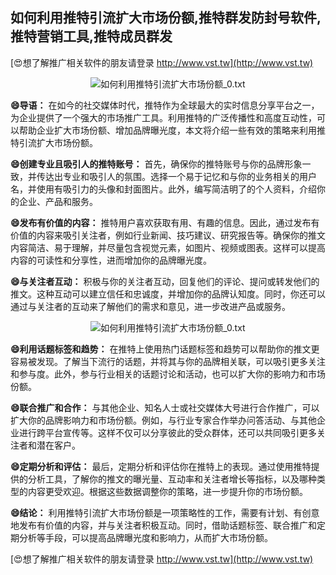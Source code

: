 ## **如何利用推特引流扩大市场份额,推特群发防封号软件,推特营销工具,推特成员群发**

[😍想了解推广相关软件的朋友请登录 http://www.vst.tw](http://www.vst.tw)

 <center><img src="https://vst.tw/MP4/tuiguang/png/5.png" alt="如何利用推特引流扩大市场份额_0.txt"></center>

**😄导语：**
在如今的社交媒体时代，推特作为全球最大的实时信息分享平台之一，为企业提供了一个强大的市场推广工具。利用推特的广泛传播性和高度互动性，可以帮助企业扩大市场份额、增加品牌曝光度，本文将介绍一些有效的策略来利用推特引流扩大市场份额。

**😄创建专业且吸引人的推特账号：**
首先，确保你的推特账号与你的品牌形象一致，并传达出专业和吸引人的氛围。选择一个易于记忆和与你的业务相关的用户名，并使用有吸引力的头像和封面图片。此外，编写简洁明了的个人资料，介绍你的企业、产品和服务。

**😄发布有价值的内容：**
推特用户喜欢获取有用、有趣的信息。因此，通过发布有价值的内容来吸引关注者，例如行业新闻、技巧建议、研究报告等。确保你的推文内容简洁、易于理解，并尽量包含视觉元素，如图片、视频或图表。这样可以提高内容的可读性和分享性，进而增加你的品牌曝光度。

**😄与关注者互动：**
积极与你的关注者互动，回复他们的评论、提问或转发他们的推文。这种互动可以建立信任和忠诚度，并增加你的品牌认知度。同时，你还可以通过与关注者的互动来了解他们的需求和意见，进一步改进产品或服务。

 <center><img src="https://vst.tw/MP4/tuiguang/png/8.png" alt="如何利用推特引流扩大市场份额_0.txt"></center>

**😄利用话题标签和趋势：**
在推特上使用热门话题标签和趋势可以帮助你的推文更容易被发现。了解当下流行的话题，并将其与你的品牌相关联，可以吸引更多关注和参与度。此外，参与行业相关的话题讨论和活动，也可以扩大你的影响力和市场份额。

**😄联合推广和合作：**
与其他企业、知名人士或社交媒体大号进行合作推广，可以扩大你的品牌影响力和市场份额。例如，与行业专家合作举办问答活动、与其他企业进行跨平台宣传等。这样不仅可以分享彼此的受众群体，还可以共同吸引更多关注者和潜在客户。

**😄定期分析和评估：**
最后，定期分析和评估你在推特上的表现。通过使用推特提供的分析工具，了解你的推文的曝光量、互动率和关注者增长等指标，以及哪种类型的内容更受欢迎。根据这些数据调整你的策略，进一步提升你的市场份额。

**😄结论：**
利用推特引流扩大市场份额是一项策略性的工作，需要有计划、有创意地发布有价值的内容，并与关注者积极互动。同时，借助话题标签、联合推广和定期分析等手段，可以提高品牌曝光度和影响力，从而扩大市场份额。

[😍想了解推广相关软件的朋友请登录 http://www.vst.tw](http://www.vst.tw)



